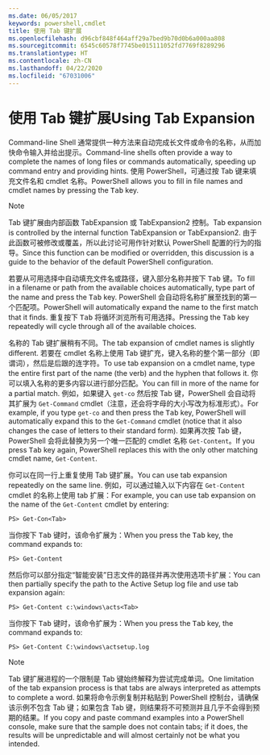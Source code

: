 ```yaml
---
ms.date: 06/05/2017
keywords: powershell,cmdlet
title: 使用 Tab 键扩展
ms.openlocfilehash: d96cbf848f464aff29a7bed9b70d0b6a000aa808
ms.sourcegitcommit: 6545c60578f7745be015111052fd7769f8289296
ms.translationtype: HT
ms.contentlocale: zh-CN
ms.lasthandoff: 04/22/2020
ms.locfileid: "67031006"
---
```

# <a name="using-tab-expansion"></a><span data-ttu-id="3a1ac-103">使用 Tab 键扩展</span><span class="sxs-lookup"><span data-stu-id="3a1ac-103">Using Tab Expansion</span></span>

<span data-ttu-id="3a1ac-104">Command-line Shell 通常提供一种方法来自动完成长文件或命令的名称，从而加快命令输入并给出提示。</span><span class="sxs-lookup"><span data-stu-id="3a1ac-104">Command-line shells often provide a way to complete the names of long files or commands automatically, speeding up command entry and providing hints.</span></span> <span data-ttu-id="3a1ac-105">使用 PowerShell，可通过按 Tab 键来填充文件名和 cmdlet 名称<kbd></kbd>。</span><span class="sxs-lookup"><span data-stu-id="3a1ac-105">PowerShell allows you to fill in file names and cmdlet names by pressing the <kbd>Tab</kbd> key.</span></span>

> [!NOTE]
> <span data-ttu-id="3a1ac-106">Tab 键扩展由内部函数 TabExpansion 或 TabExpansion2 控制。</span><span class="sxs-lookup"><span data-stu-id="3a1ac-106">Tab expansion is controlled by the internal function TabExpansion or TabExpansion2.</span></span> <span data-ttu-id="3a1ac-107">由于此函数可被修改或覆盖，所以此讨论可用作针对默认 PowerShell 配置的行为的指导。</span><span class="sxs-lookup"><span data-stu-id="3a1ac-107">Since this function can be modified or overridden, this discussion is a guide to the behavior of the default PowerShell configuration.</span></span>

<span data-ttu-id="3a1ac-108">若要从可用选择中自动填充文件名或路径，键入部分名称并按下 <kbd>Tab</kbd> 键。</span><span class="sxs-lookup"><span data-stu-id="3a1ac-108">To fill in a filename or path from the available choices automatically, type part of the name and press the <kbd>Tab</kbd> key.</span></span> <span data-ttu-id="3a1ac-109">PowerShell 会自动将名称扩展至找到的第一个匹配项。</span><span class="sxs-lookup"><span data-stu-id="3a1ac-109">PowerShell will automatically expand the name to the first match that it finds.</span></span> <span data-ttu-id="3a1ac-110">重复按下 <kbd>Tab</kbd> 将循环浏览所有可用选择。</span><span class="sxs-lookup"><span data-stu-id="3a1ac-110">Pressing the <kbd>Tab</kbd> key repeatedly will cycle through all of the available choices.</span></span>

<span data-ttu-id="3a1ac-111">名称的 Tab 键扩展稍有不同。</span><span class="sxs-lookup"><span data-stu-id="3a1ac-111">The tab expansion of cmdlet names is slightly different.</span></span> <span data-ttu-id="3a1ac-112">若要在 cmdlet 名称上使用 Tab 键扩充，键入名称的整个第一部分（即谓词），然后是后跟的连字符。</span><span class="sxs-lookup"><span data-stu-id="3a1ac-112">To use tab expansion on a cmdlet name, type the entire first part of the name (the verb) and the hyphen that follows it.</span></span> <span data-ttu-id="3a1ac-113">你可以填入名称的更多内容以进行部分匹配。</span><span class="sxs-lookup"><span data-stu-id="3a1ac-113">You can fill in more of the name for a partial match.</span></span> <span data-ttu-id="3a1ac-114">例如，如果键入 `get-co` 然后按 Tab 键，PowerShell 会自动将其扩展为 `Get-Command` cmdlet（注意，还会将字母的大小写改为标准形式）<kbd></kbd>。</span><span class="sxs-lookup"><span data-stu-id="3a1ac-114">For example, if you type `get-co` and then press the <kbd>Tab</kbd> key, PowerShell will automatically expand this to the `Get-Command` cmdlet (notice that it also changes the case of letters to their standard form).</span></span> <span data-ttu-id="3a1ac-115">如果再次按 Tab 键，PowerShell 会将此替换为另一个唯一匹配的 cmdlet 名称 `Get-Content`<kbd></kbd>。</span><span class="sxs-lookup"><span data-stu-id="3a1ac-115">If you press <kbd>Tab</kbd> key again, PowerShell replaces this with the only other matching cmdlet name, `Get-Content`.</span></span>

<span data-ttu-id="3a1ac-116">你可以在同一行上重复使用 Tab 键扩展。</span><span class="sxs-lookup"><span data-stu-id="3a1ac-116">You can use tab expansion repeatedly on the same line.</span></span> <span data-ttu-id="3a1ac-117">例如，可以通过输入以下内容在 `Get-Content` cmdlet 的名称上使用 tab 扩展：</span><span class="sxs-lookup"><span data-stu-id="3a1ac-117">For example, you can use tab expansion on the name of the `Get-Content` cmdlet by entering:</span></span>

```
PS> Get-Con<Tab>
```

<span data-ttu-id="3a1ac-118">当你按下 <kbd>Tab</kbd> 键时，该命令扩展为：</span><span class="sxs-lookup"><span data-stu-id="3a1ac-118">When you press the <kbd>Tab</kbd> key, the command expands to:</span></span>

```
PS> Get-Content
```

<span data-ttu-id="3a1ac-119">然后你可以部分指定“智能安装”日志文件的路径并再次使用选项卡扩展：</span><span class="sxs-lookup"><span data-stu-id="3a1ac-119">You can then partially specify the path to the Active Setup log file and use tab expansion again:</span></span>

```
PS> Get-Content c:\windows\acts<Tab>
```

<span data-ttu-id="3a1ac-120">当你按下 <kbd>Tab</kbd> 键时，该命令扩展为：</span><span class="sxs-lookup"><span data-stu-id="3a1ac-120">When you press the <kbd>Tab</kbd> key, the command expands to:</span></span>

```
PS> Get-Content C:\windows\actsetup.log
```

> [!NOTE]
> <span data-ttu-id="3a1ac-121">Tab 键扩展进程的一个限制是 Tab 键始终解释为尝试完成单词。</span><span class="sxs-lookup"><span data-stu-id="3a1ac-121">One limitation of the tab expansion process is that tabs are always interpreted as attempts to complete a word.</span></span> <span data-ttu-id="3a1ac-122">如果将命令示例复制并粘贴到 PowerShell 控制台，请确保该示例不包含 Tab 键；如果包含 Tab 键，则结果将不可预测并且几乎不会得到预期的结果。</span><span class="sxs-lookup"><span data-stu-id="3a1ac-122">If you copy and paste command examples into a PowerShell console, make sure that the sample does not contain tabs; if it does, the results will be unpredictable and will almost certainly not be what you intended.</span></span>
